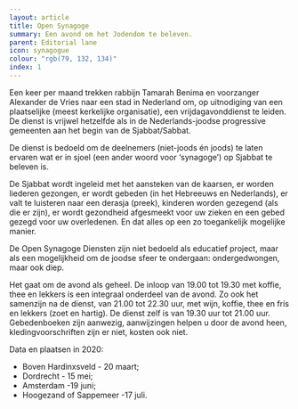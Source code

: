 ```yaml
---
layout: article
title: Open Synagoge
summary: Een avond om het Jodendom te beleven.
parent: Editorial lane
icon: synagogue
colour: "rgb(79, 132, 134)"
index: 1
---
```


Een keer per maand trekken rabbijn Tamarah Benima en voorzanger Alexander de Vries naar een stad in Nederland om, op uitnodiging van een plaatselijke (meest kerkelijke organisatie), een vrijdagavonddienst te leiden. De dienst is vrijwel hetzelfde als in de Nederlands-joodse progressive gemeenten aan het begin van de Sjabbat/Sabbat. 

De dienst is bedoeld om de deelnemers (niet-joods én joods) te laten ervaren wat er in sjoel (een ander woord voor ‘synagoge’) op Sjabbat te beleven is.

De Sjabbat wordt ingeleid met het aansteken van de kaarsen, er worden liederen gezongen, er wordt gebeden (in het Hebreeuws en Nederlands), er valt te luisteren naar een derasja (preek), kinderen worden gezegend (als die er zijn), er wordt gezondheid afgesmeekt voor uw zieken en een gebed gezegd voor uw overledenen. En dat alles op een zo toegankelijk mogelijke manier. 

De Open Synagoge Diensten zijn niet bedoeld als educatief project, maar als een mogelijkheid om de joodse sfeer te ondergaan: ondergedwongen, maar ook diep.

Het gaat om de avond als geheel. De inloop van 19.00 tot 19.30 met koffie, thee en lekkers is een integraal onderdeel van de avond. Zo ook het samenzijn na de dienst, van 21.00 tot 22.30 uur, met wijn, koffie, thee en fris en lekkers (zoet en hartig). De dienst zelf is van 19.30 uur tot 21.00 uur. Gebedenboeken zijn aanwezig, aanwijzingen helpen u door de avond heen, kledingvoorschriften zijn er niet, kosten ook niet.

Data en plaatsen in 2020: 

- Boven Hardinxsveld - 20 maart; 
- Dordrecht - 15 mei; 
- Amsterdam -19 juni; 
- Hoogezand of Sappemeer -17 juli.  
